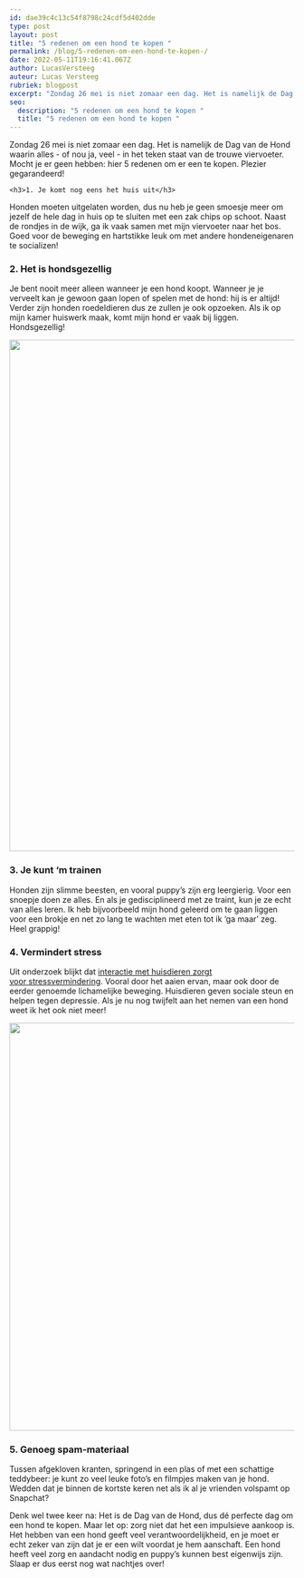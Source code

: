 ```yaml
---
id: dae39c4c13c54f8798c24cdf5d402dde
type: post
layout: post
title: "5 redenen om een hond te kopen "
permalink: /blog/5-redenen-om-een-hond-te-kopen-/
date: 2022-05-11T19:16:41.067Z
author: LucasVersteeg
auteur: Lucas Versteeg
rubriek: blogpost
excerpt: "Zondag 26 mei is niet zomaar een dag. Het is namelijk de Dag van de Hond waarin alles - of nou ja, veel - in het teken staat van de trouwe viervoeter. Mocht je er geen hebben: hier 5 redenen om er een te kopen. Plezier gegarandeerd!  "
seo:
  description: "5 redenen om een hond te kopen "
  title: "5 redenen om een hond te kopen "
---
```

Zondag 26 mei is niet zomaar een dag. Het is namelijk de Dag van de Hond waarin alles - of nou ja, veel - in het teken staat van de trouwe viervoeter. Mocht je er geen hebben: hier 5 redenen om er een te kopen. Plezier gegarandeerd!  

    <h3>1. Je komt nog eens het huis uit</h3>
<p>Honden moeten uitgelaten worden, dus nu heb je geen smoesje meer om jezelf de hele dag in huis op te sluiten met een zak chips op schoot. Naast de rondjes in de wijk, ga ik vaak samen met mijn viervoeter naar het bos. Goed voor de beweging en hartstikke leuk om met andere hondeneigenaren te socializen!</p>
<h3>2. Het is hondsgezellig</h3>
<p>Je bent nooit meer alleen wanneer je een hond koopt. Wanneer je je verveelt kan je gewoon gaan lopen of spelen met de hond: hij is er altijd! Verder zijn honden roedeldieren dus ze zullen je ook opzoeken. Als ik op mijn kamer huiswerk maak, komt mijn hond er vaak bij liggen. Hondsgezellig!</p>
<p><div class="media media-element-container media-default"><div id="file-537211" class="file file-image file-image-jpeg">

        
  
  <div class="content">
    <img height="903" width="1605" style="width: 700px;" class="media-element file-default" data-delta="1" src="/sites/default/files/DSC_0873.JPG" alt="">  </div>

  
</div>
</div>
<h3>3. Je kunt ‘m trainen</h3>
<p>Honden zijn slimme beesten, en vooral puppy’s zijn erg leergierig. Voor een snoepje doen ze alles. En als je gedisciplineerd met ze traint, kun je ze echt van alles leren. Ik heb bijvoorbeeld mijn hond geleerd om te gaan liggen voor een brokje en net zo lang te wachten met eten tot ik ‘ga maar’ zeg. Heel grappig!</p>
<h3>4. Vermindert stress</h3>
<p>Uit onderzoek blijkt dat <a href="http://www.lichtopdepressie.nl/cijfers-en-wetenswaardigheden/huisdieren-bij-depressie/" target="_blank">interactie met huisdieren zorgt voor stressvermindering</a>. Vooral door het aaien ervan, maar ook door de eerder genoemde lichamelijke beweging. Huisdieren geven sociale steun en helpen tegen depressie. Als je nu nog twijfelt aan het nemen van een hond weet ik het ook niet meer!</p>
<p><div class="media media-element-container media-default"><div id="file-537212" class="file file-image file-image-jpeg">

        
  
  <div class="content">
    <img height="720" width="960" class="media-element file-default" data-delta="2" src="/sites/default/files/10616484_519913914821275_659474397549397199_n.jpg" alt="">  </div>

  
</div>
</div>
<h3>5. Genoeg spam-materiaal</h3>
<p>Tussen afgekloven kranten, springend in een plas of met een schattige teddybeer: je kunt zo veel leuke foto’s en filmpjes maken van je hond. Wedden dat je binnen de kortste keren net als ik al je vrienden volspamt op Snapchat?</p>
<p>Denk wel twee keer na: Het is de Dag van de Hond, dus dé perfecte dag om een hond te kopen. Maar let op: zorg niet dat het een impulsieve aankoop is. Het hebben van een hond geeft veel verantwoordelijkheid, en je moet er echt zeker van zijn dat je er een wilt voordat je hem aanschaft. Een hond heeft veel zorg en aandacht nodig en puppy’s kunnen best eigenwijs zijn. Slaap er dus eerst nog wat nachtjes over!</p>  
